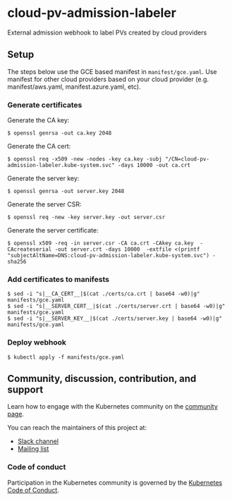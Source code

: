 # cloud-pv-admission-labeler

External admission webhook to label PVs created by cloud providers

## Setup

The steps below use the GCE based manifest in `manifest/gce.yaml`. Use manifest for other cloud providers based on your cloud provider (e.g. manifest/aws.yaml, manifest.azure.yaml, etc).

### Generate certificates

Generate the CA key:
```
$ openssl genrsa -out ca.key 2048
```

Generate the CA cert:
```
$ openssl req -x509 -new -nodes -key ca.key -subj "/CN=cloud-pv-admission-labeler.kube-system.svc" -days 10000 -out ca.crt
```

Generate the server key:
```
$ openssl genrsa -out server.key 2048
```

Generate the server CSR:
```
$ openssl req -new -key server.key -out server.csr
```

Generate the server certificate:
```
$ openssl x509 -req -in server.csr -CA ca.crt -CAkey ca.key  -CAcreateserial -out server.crt -days 10000  -extfile <(printf "subjectAltName=DNS:cloud-pv-admission-labeler.kube-system.svc") -sha256
```

### Add certificates to manifests

```
$ sed -i "s|__CA_CERT__|$(cat ./certs/ca.crt | base64 -w0)|g" manifests/gce.yaml
$ sed -i "s|__SERVER_CERT__|$(cat ./certs/server.crt | base64 -w0)|g" manifests/gce.yaml
$ sed -i "s|__SERVER_KEY__|$(cat ./certs/server.key | base64 -w0)|g" manifests/gce.yaml
```

###  Deploy webhook

```
$ kubectl apply -f manifests/gce.yaml
```

## Community, discussion, contribution, and support

Learn how to engage with the Kubernetes community on the [community page](http://kubernetes.io/community/).

You can reach the maintainers of this project at:

- [Slack channel](https://slack.k8s.io/)
- [Mailing list](https://groups.google.com/forum/#!forum/kubernetes-sig-cloud-provider)

### Code of conduct

Participation in the Kubernetes community is governed by the [Kubernetes Code of Conduct](code-of-conduct.md).

[owners]: https://git.k8s.io/community/contributors/guide/owners.md
[Creative Commons 4.0]: https://git.k8s.io/website/LICENSE
